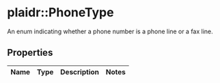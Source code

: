 # plaidr::PhoneType

An enum indicating whether a phone number is a phone line or a fax line.

## Properties
Name | Type | Description | Notes
------------ | ------------- | ------------- | -------------


